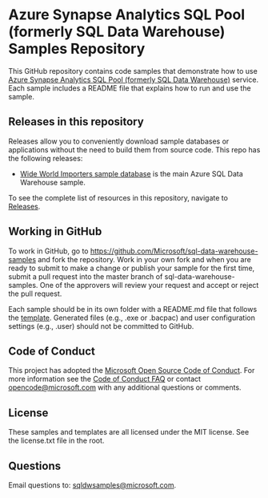 # Azure Synapse Analytics SQL Pool (formerly SQL Data Warehouse) Samples Repository

This GitHub repository contains code samples that demonstrate how to use [Azure Synapse Analytics SQL Pool (formerly SQL Data Warehouse)](http://aka.ms/sqldw) service. Each sample includes a README file
that explains how to run and use the sample.

## Releases in this repository

Releases allow you to conveniently download sample databases or applications without the need to build them from source code. This repo has the following releases:

 - [Wide World Importers sample database](https://github.com/Microsoft/sql-data-warehouse-samples/releases/tag/wide-world-importers-v1.0) is the main Azure SQL Data Warehouse sample.

To see the complete list of resources in this repository, navigate to [Releases](https://github.com/Microsoft/sql-data-warehouse-samples/releases).

## Working in GitHub
To work in GitHub, go to https://github.com/Microsoft/sql-data-warehouse-samples and fork the repository. Work in your own fork and when you are ready to submit to make a change or publish your sample for the first time, submit a pull request into the master branch of sql-data-warehouse-samples. One of the approvers will review your request and accept or reject the pull request.

Each sample should be in its own folder with a README.md file that follows the [template](README_samples_template.md). Generated files (e.g., .exe or .bacpac) and user configuration settings (e.g., .user) should not be committed to GitHub.

## Code of Conduct
This project has adopted the [Microsoft Open Source Code of Conduct](https://opensource.microsoft.com/codeofconduct/). For more information see the [Code of Conduct FAQ](https://opensource.microsoft.com/codeofconduct/faq/) or contact [opencode@microsoft.com](mailto:opencode@microsoft.com) with any additional questions or comments.

## License
These samples and templates are all licensed under the MIT license. See the license.txt file in the root.

## Questions
Email questions to: [sqldwsamples@microsoft.com](mailto:sqldwsamples@microsoft.com).
